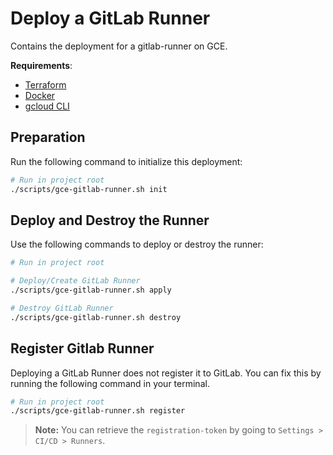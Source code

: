 # Deploy a GitLab Runner

Contains the deployment for a gitlab-runner on GCE.

**Requirements**:

-   [Terraform](https://www.terraform.io/)
-   [Docker](https://www.docker.com/)
-   [gcloud CLI](https://cloud.google.com/sdk/gcloud/)

## Preparation

Run the following command to initialize this deployment:

```sh
# Run in project root
./scripts/gce-gitlab-runner.sh init
```

## Deploy and Destroy the Runner

Use the following commands to deploy or destroy the runner:

```sh
# Run in project root

# Deploy/Create GitLab Runner
./scripts/gce-gitlab-runner.sh apply

# Destroy GitLab Runner
./scripts/gce-gitlab-runner.sh destroy
```

## Register Gitlab Runner

Deploying a GitLab Runner does not register it to GitLab. You can fix this by running the following command in your terminal.

```sh
# Run in project root
./scripts/gce-gitlab-runner.sh register
```

> **Note:** You can retrieve the `registration-token` by going to `Settings > CI/CD > Runners`.
